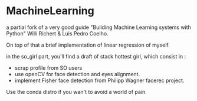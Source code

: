 # MachineLearning
a partial fork of a very good guide "Building Machine Learning systems with Python" Willi Richert & Luis Pedro Coelho.

On top of that a brief implementation of linear regression of myself.

in the so_girl part, you'll find a draft of stack hottest girl, which consist in :

- scrap profile from SO users
- use openCV for face detection and eyes alignment.
- implement Fisher face detection from Philipp Wagner facerec project.

Use the conda distro if you wan't to avoid a world of pain.
